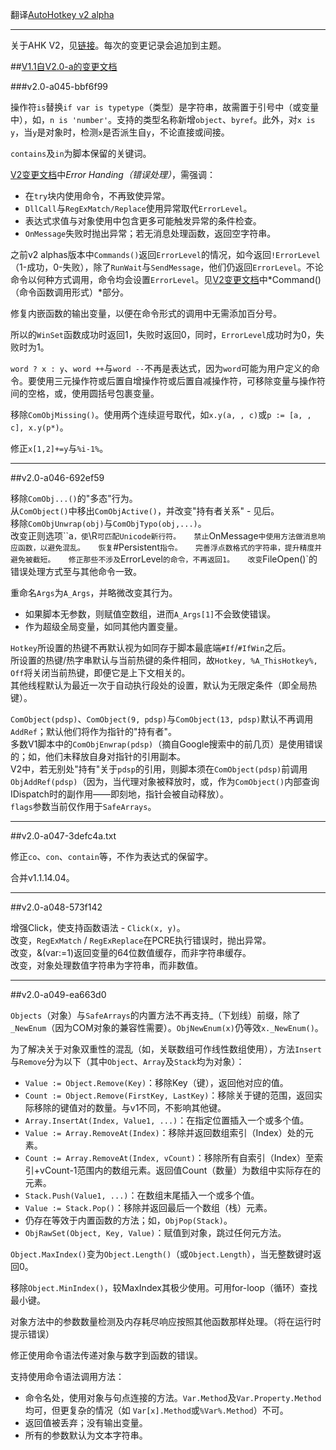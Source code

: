 ﻿翻译[AutoHotkey v2 alpha](http://ahkscript.org/boards/viewtopic.php?f=24&t=2120)

---

关于AHK V2，见[链接](http://ahkscript.org/v2/)。每次的变更记录会追加到主题。

##[V1.1自V2.0-a的变更文档](http://ahkscript.org/v2/v2-changes.htm)

###v2.0-a045-bbf6f99

操作符`is`替换`if var is typetype`（类型）是字符串，故需置于引号中（或变量中），如，`n is 'number'`。支持的类型名称新增`object`、`byref`。此外，对`x is y`，当`y`是对象时，检测`x`是否派生自`y`，不论直接或间接。

`contains`及`in`为脚本保留的关键词。

[V2变更文档](http://ahkscript.org/v2/v2-changes.htm)中*Error Handing（错误处理）*，需强调：

* 在`try`块内使用命令，不再致使异常。
* `DllCall`与`RegExMatch/Replace`使用异常取代`ErrorLevel`。
* 表达式求值与对象使用中包含更多可能触发异常的条件检查。
* `OnMessage`失败时抛出异常；若无消息处理函数，返回空字符串。

之前v2 alphas版本中`Commands()`返回`ErrorLevel`的情况，如今返回`!ErrorLevel`（1-成功，0-失败），除了`RunWait`与`SendMessage`，他们仍返回`ErrorLevel`。不论命令以何种方式调用，命令均会设置`ErrorLevel`。见[V2变更文档](http://ahkscript.org/v2/v2-changes.htm)中*Command()（命令函数调用形式）*部分。

修复内嵌函数的输出变量，以便在命令形式的调用中无需添加百分号。

所以的`WinSet`函数成功时返回1，失败时返回0，同时，`ErrorLevel`成功时为0，失败时为1。

`word ? x : y`、`word ++`与`word --`不再是表达式，因为`word`可能为用户定义的命令。要使用三元操作符或后置自增操作符或后置自减操作符，可移除变量与操作符间的空格，或，使用圆括号包裹变量。

移除`ComObjMissing()`。使用两个连续逗号取代，如`x.y(a, , c)`或`p := [a, , c], x.y(p*)`。

修正`x[1,2]+=y`与`%i-1%`。

---

##v2.0-a046-692ef59

移除`ComObj...()`的"多态"行为。  
从`ComObject()`中移出`ComObjActive()`，并改变"持有者关系" - 见后。  
移除`ComObjUnwrap(obj)`与`ComObjTypo(obj,...)`。  
改变正则选项``a`，使`\R`可匹配Unicode新行符。  
禁止`OnMessage`中使用方法做消息响应函数，以避免混乱。  
恢复`#Persistent`指令。  
完善浮点数格式的字符串，提升精度并避免被截短。  
修正那些不涉及`ErrorLevel`的命令，不再返回1。  
改变`FileOpen()`的错误处理方式至与其他命令一致。  

重命名`Args`为`A_Args`，并略微改变其行为。

* 如果脚本无参数，则赋值空数组，进而`A_Args[1]`不会致使错误。
* 作为超级全局变量，如同其他内置变量。

`Hotkey`所设置的热键不再默认视为如同存于脚本最底端`#If`/`#IfWin`之后。  
所设置的热键/热字串默认与当前热键的条件相同，故`Hotkey, %A_ThisHotkey%, Off`将关闭当前热键，即便它是上下文相关的。  
其他线程默认为最近一次于自动执行段处的设置，默认为无限定条件（即全局热键）。  

`ComObject(pdsp)`、`ComObject(9, pdsp)`与`ComObject(13, pdsp)`默认不再调用`AddRef`；默认他们将作为指针的"持有者"。  
多数V1脚本中的`ComObjEnwrap(pdsp)`（摘自Google搜索中的前几页）是使用错误的；如，他们未释放自身对指针的引用副本。  
V2中，若无别处"持有"关于`pdsp`的引用，则脚本须在`ComObject(pdsp)`前调用`ObjAddRef(pdsp)`（因为，当代理对象被释放时，或，作为`ComObject()`内部查询IDispatch时的副作用——即刻地，指针会被自动释放）。  
`flags`参数当前仅作用于`SafeArrays`。  


---
##v2.0-a047-3defc4a.txt

修正`co`、`con`、`contain`等，不作为表达式的保留字。  

合并v1.1.14.04。

---
##v2.0-a048-573f142

增强Click，使支持函数语法 - `Click(x, y)`。	
改变，`RegExMatch` / `RegExReplace`在PCRE执行错误时，抛出异常。	
改变，&(var:=1)返回变量的64位数值缓存，而非字符串缓存。	
改变，对象处理数值字符串为字符串，而非数值。

---
##v2.0-a049-ea663d0

`Objects`（对象）与`SafeArrays`的内置方法不再支持_（下划线）前缀，除了`_NewEnum`（因为COM对象的兼容性需要）。`ObjNewEnum(x)`仍等效`x._NewEnum()`。

为了解决关于对象双重性的混乱（如，关联数组可作线性数组使用），方法`Insert`与`Remove`分为以下（其中`Object`、`Array`及`Stack`均为对象）：


* `Value := Object.Remove(Key)`：移除Key（键），返回他对应的值。
* `Count := Object.Remove(FirstKey, LastKey)`：移除关于键的范围，返回实际移除的键值对的数量。与v1不同，不影响其他键。
* `Array.InsertAt(Index, Value1, ...)`：在指定位置插入一个或多个值。
* `Value := Array.RemoveAt(Index)`：移除并返回数组索引（Index）处的元素。
* `Count := Array.RemoveAt(Index, vCount)`：移除所有自索引（Index）至索引+vCount-1范围内的数组元素。返回值Count（数量）为数组中实际存在的元素。
* `Stack.Push(Value1, ...)`：在数组末尾插入一个或多个值。
* `Value := Stack.Pop()`：移除并返回最后一个数组（栈）元素。
* 仍存在等效于内置函数的方法；如，`ObjPop(Stack)`。
* `ObjRawSet(Object, Key, Value)`：赋值到对象，跳过任何元方法。

`Object.MaxIndex()`变为`Object.Length()`（或`Object.Length`），当无整数键时返回0。 

移除`Object.MinIndex()`，较MaxIndex其极少使用。可用for-loop（循环）查找最小键。

对象方法中的参数数量检测及内存耗尽响应按照其他函数那样处理。（将在运行时提示错误）

修正使用命令语法传递对象与数字到函数的错误。

支持使用命令语法调用方法：

* 命令名处，使用对象与句点连接的方法。`Var.Method`及`Var.Property.Method`均可，但更复杂的情况（如 `Var[x].Method`或`%Var%.Method`）不可。
* 返回值被丢弃；没有输出变量。
* 所有的参数默认为文本字符串。
